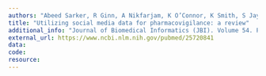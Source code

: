 ```yaml
---
authors: "Abeed Sarker, R Ginn, A Nikfarjam, K O’Connor, K Smith, S Jayaraman, T Upadhaya, G Gonzalez"
title: "Utilizing social media data for pharmacovigilance: a review"
additional_info: "Journal of Biomedical Informatics (JBI). Volume 54. Pages 202-212. DOI: http://dx.doi.org/10.1016/j.jbi.2015.02.004. 2015. [Editor’s choice; Nominated for ATLAS (September, 2015)"
external_url: https://www.ncbi.nlm.nih.gov/pubmed/25720841
data:
code:
resource:
---
```

